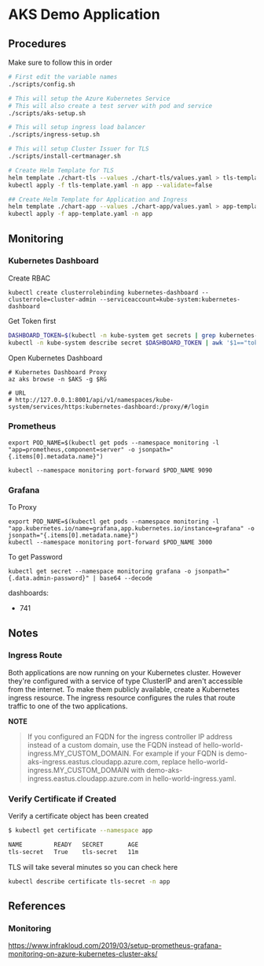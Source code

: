 # AKS Demo Application

## Procedures

Make sure to follow this in order

```bash
# First edit the variable names
./scripts/config.sh

# This will setup the Azure Kubernetes Service
# This will also create a test server with pod and service
./scripts/aks-setup.sh 

# This will setup ingress load balancer
./scripts/ingress-setup.sh

# This will setup Cluster Issuer for TLS
./scripts/install-certmanager.sh

# Create Helm Template for TLS 
helm template ./chart-tls --values ./chart-tls/values.yaml > tls-template.yaml
kubectl apply -f tls-template.yaml -n app --validate=false

## Create Helm Template for Application and Ingress 
helm template ./chart-app --values ./chart-app/values.yaml > app-template.yaml
kubectl apply -f app-template.yaml -n app

```

## Monitoring 

### Kubernetes Dashboard
Create RBAC
```
kubectl create clusterrolebinding kubernetes-dashboard --clusterrole=cluster-admin --serviceaccount=kube-system:kubernetes-dashboard
````

Get Token first
```bash
DASHBOARD_TOKEN=$(kubectl -n kube-system get secrets | grep kubernetes-dashboard-token | awk '{ print $1 }')
kubectl -n kube-system describe secret $DASHBOARD_TOKEN | awk '$1=="token:"{print $2}'
```

Open Kubernetes Dashboard
```
# Kubernetes Dashboard Proxy
az aks browse -n $AKS -g $RG

# URL
# http://127.0.0.1:8001/api/v1/namespaces/kube-system/services/https:kubernetes-dashboard:/proxy/#/login

```

### Prometheus

```
export POD_NAME=$(kubectl get pods --namespace monitoring -l "app=prometheus,component=server" -o jsonpath="{.items[0].metadata.name}")

kubectl --namespace monitoring port-forward $POD_NAME 9090
```

### Grafana 

To Proxy

```
export POD_NAME=$(kubectl get pods --namespace monitoring -l "app.kubernetes.io/name=grafana,app.kubernetes.io/instance=grafana" -o jsonpath="{.items[0].metadata.name}")
kubectl --namespace monitoring port-forward $POD_NAME 3000
```

To get Password

```
kubectl get secret --namespace monitoring grafana -o jsonpath="{.data.admin-password}" | base64 --decode
```



dashboards:
- 741

## Notes

### Ingress Route

Both applications are now running on your Kubernetes cluster. However they're configured with a service of type ClusterIP and aren't accessible from the internet. To make them publicly available, create a Kubernetes ingress resource. The ingress resource configures the rules that route traffic to one of the two applications.

**NOTE**
>If you configured an FQDN for the ingress controller IP address instead of a custom domain, use the FQDN instead of hello-world-ingress.MY_CUSTOM_DOMAIN. For example if your FQDN is demo-aks-ingress.eastus.cloudapp.azure.com, replace hello-world-ingress.MY_CUSTOM_DOMAIN with demo-aks-ingress.eastus.cloudapp.azure.com in hello-world-ingress.yaml.

### Verify Certificate if Created
Verify a certificate object has been created

```bash
$ kubectl get certificate --namespace app

NAME         READY   SECRET       AGE
tls-secret   True    tls-secret   11m
```

TLS will take several minutes so you can check here

```bash
kubectl describe certificate tls-secret -n app
```

## References


### Monitoring 

https://www.infrakloud.com/2019/03/setup-prometheus-grafana-monitoring-on-azure-kubernetes-cluster-aks/